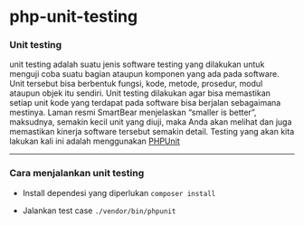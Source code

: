 # php-unit-testing

### Unit testing 

unit testing adalah suatu jenis software testing yang dilakukan untuk 
menguji coba suatu bagian ataupun komponen yang ada pada software. Unit tersebut bisa berbentuk fungsi, kode, metode, prosedur, modul ataupun objek itu sendiri.
Unit testing dilakukan agar bisa memastikan setiap unit kode yang terdapat pada 
software bisa berjalan sebagaimana mestinya. Laman resmi SmartBear menjelaskan “smaller is better”, maksudnya, semakin kecil unit yang diuji, maka Anda akan melihat 
dan juga memastikan kinerja software tersebut semakin detail. Testing yang akan kita lakukan kali ini adalah menggunakan [PHPUnit](https://phpunit.de/ "PHPUnit")

------------


### Cara menjalankan unit testing
- Install dependesi yang diperlukan
    `composer install`

- Jalankan test case
`./vendor/bin/phpunit`
